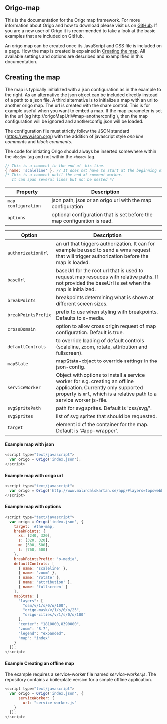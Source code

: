 ## Origo-map

This is the documentation for the Origo map framework. For more information about Origo and how to download please visit us on [GitHub](https://github.com/origo-map/origo). If you are a new user of Origo it is recommended to take a look at the basic examples that are included on GitHub.

An origo map can be created once its JavaScript and CSS file is included on a page. How the map is created is explained in [Creating the map](#creating-the-map). All available settings and options are described and examplified in this documentation.

## Creating the map

The map is typically initialized with a json configuration as in the example to the right. As an alternative the json object can be included directly instead of a path to a json file. A third alternative is to initialize a map with an url to another origo map. The url is created with the share control. This is for example useful when you want to embed a map. If the map-parameter is set in the url (eg http://origoMapUrl/#map=anotherconfig ), then the map configuration will be ignored and anotherconfig.json will be loaded.

The configuration file must strictly follow the JSON standard (https://www.json.org/) with the addition of javascript style _one line comments_ and _block comments_.

The code for initiating Origo should always be inserted somewhere within the `<body>` tag and not within the `<head>` tag.

```javascript
// This is a comment to the end of this line.
{ name: 'scaleline' }, // It does not have to start at the beginning of a line
/* This is a comment until the end of comment marker.
   It can span several lines but not be nested */
```

Property | Description
---|---
`map configuration` | json path, json or an origo url with the map configuration
`options` | optional configuration that is set before the map configuration is read.

Option | Description
---|---
`authorizationUrl` | an url that triggers authorization. It can for example be used to send a wms request that will trigger authorization before the map is loaded.
`baseUrl` | baseUrl for the root url that is used to request map resouces with relative paths. If not provided the baseUrl is set when the map is initialized.
`breakPoints` | breakpoints determining what is shown at different screen sizes.
`breakPointsPrefix` | prefix to use when styling with breakpoints. Defaults to o-media.
`crossDomain` | option to allow cross origin request of map configuration. Default is true.
`defaultControls` | to override loading of default controls (scaleline, zoom, rotate, attribution and fullscreen).
`mapState` | mapState-object to override settings in the json-config.
`serviceWorker`| Object with options to install a service worker for e.g. creating an offline application. Currently only supported property is `url`, which is a relative path to a service worker js-file.
`svgSpritePath` | path for svg sprites. Default is 'css/svg/'.
`svgSprites` | list of svg sprites that should be requested.
`target` | element id of the container for the map. Default is '#app-wrapper'.


#### Example map with json

```javascript
<script type="text/javascript">
  var origo = Origo('index.json');
</script>
```


#### Example map with origo url

```javascript
<script type="text/javascript">
  var origo = Origo('http://www.malardalskartan.se/app/#layers=topowebbkartan_nedtonad/v/1/s/0,vasteras/v/1/s/0,samhalls_projekt/v/1/s/0&center=172605,6596280&zoom=2&pin=348078,6686310&map=malardalskartan');
</script>
```

#### Example map with options

```javascript
<script type="text/javascript">
  var origo = Origo('index.json', {
    target: '#the-map,
    breakPoints: {
      xs: [240, 320],
      s: [320, 320],
      m: [500, 500],
      l: [768, 500]
    },
    breakPointsPrefix: 'o-media',
    defaultControls: [
      { name: 'scaleline' },
      { name: 'zoom' },
      { name: 'rotate' },
      { name: 'attribution' },
      { name: 'fullscreen' }
    ],
    mapState: {
      "layers": [
        "osm/v/1/s/0/o/100",
        "origo-mask/v/1/s/0/o/25",
        "origo-cities/v/1/s/0/o/100"
      ],
      "center": "1810000,8390000",
      "zoom": "8.7",
      "legend": "expanded",
      "map": "index"
    }
  });
</script>
```

#### Example Creating an offline map
The example requires a service-worker file named _service-worker.js_. The
repository contains a boilerplate version for a simple offline application.
```javascript
<script type="text/javascript">
  var origo = Origo('index.json', { 
      serviceWorker: { 
        url: "service-worker.js"
    }
  });
</script>
```
